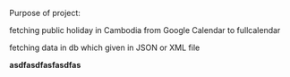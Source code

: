 Purpose of project:
 
fetching public holiday in Cambodia from Google Calendar to fullcalendar
 	
fetching data in db which given in JSON or XML file
  
<b> asdfasdfasfasdfas</b>
